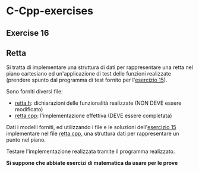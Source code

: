 # C-Cpp-exercises
## Exercise 16

## Retta

Si tratta di implementare una struttura di dati per rappresentare una retta nel piano cartesiano ed un'applicazione di test delle funzioni realizzate (prendere spunto dal programma di test fornito per l'[esercizio 15](15.md)).

Sono forniti diversi file:

- [retta.h](retta.h): dichiarazioni delle funzionalità realizzate (NON DEVE essere modificato)
- [retta.cpp](retta.cpp): l'implementazione effettiva (DEVE essere completata)

Dati i modelli forniti, ed utilizzando i file e le soluzioni dell'[esercizio 15](15.md) implementare nel file [retta.cpp](retta.cpp), una struttura dati per rappresentare un punto nel piano.

Testare l'implementazione realizzata tramite il programma realizzato.

**Si suppone che abbiate esercizi di matematica da usare per le prove**